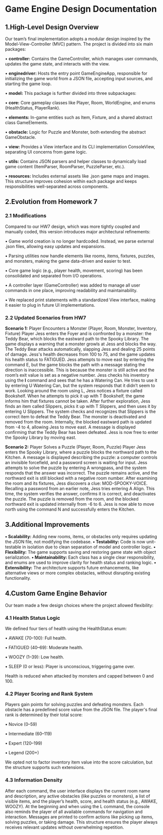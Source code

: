 # Game Engine Design Documentation

## **1.High-Level Design Overview**

Our team’s final implementation adopts a modular design inspired by the Model-View-Controller (MVC) pattern. The project is divided into six main packages:

• **controller:** Contains the GameController, which manages user commands, updates the game state, and interacts with the view. 
   
• **enginedriver:** Hosts the entry point GameEngineApp, responsible for initializing the game world from a JSON file, accepting input sources, and starting the game loop. 
   
• **model:** This package is further divided into three subpackages:
   
• **core:** Core gameplay classes like Player, Room, WorldEngine, and enums (HealthStatus, PlayerRank). 
   
• **elements:** In-game entities such as Item, Fixture, and a shared abstract class GameElements. 
   
• **obstacle:** Logic for Puzzle and Monster, both extending the abstract GameObstacle.
   
•  **view:** Provides a View interface and its CLI implementation ConsoleView, separating UI concerns from game logic.
   
•  **utils:** Contains JSON parsers and helper classes to dynamically load game content (ItemParser, RoomParser, PuzzleParser, etc.).
   
•  **resources:** Includes external assets like .json game maps and images.
   This structure improves cohesion within each package and keeps responsibilities well-separated across components.

## **2.Evolution from Homework 7**
   
### ****2.1** Modifications**

Compared to our HW7 design, which was more tightly coupled and manually coded, this version introduces major architectural refinements:
   
•	Game world creation is no longer hardcoded. Instead, we parse external .json files, allowing easy updates and expansions.
   
•	Parsing utilities now handle elements like rooms, items, fixtures, puzzles, and monsters, making the game data-driven and easier to test.
   
•	Core game logic (e.g., player health, movement, scoring) has been consolidated and separated from I/O operations.
   
•	A controller layer (GameController) was added to manage all user commands in one place, improving readability and maintainability.
   
•	We replaced print statements with a standardized View interface, making it easier to plug in future UI implementations.
   
### **2.2 Updated Scenarios from HW7**

   **Scenario 1:** Player Encounters a Monster (Player, Room, Monster, Inventory, Fixture)
   Player Jess enters the Foyer and is confronted by a monster: the Teddy Bear, which blocks the eastward path to the Spooky Library. The game displays a warning that a monster growls at Jess and blocks the way. The Teddy Bear attacks automatically, slapping Jess and dealing 25 points of damage. Jess's health decreases from 100 to 75, and the game updates his health status to FATIGUED.
   Jess attempts to move east by entering the command E, but the game blocks the path with a message stating the direction is inaccessible. This is because the monster is still active and the room’s exit value is set as a negative number.
   Jess checks his inventory using the **I** command and sees that he has a Watering Can. He tries to use it by entering U Watering Can, but the system responds that it didn’t seem to work.
   Looking around the room using L, Jess notices a fixture called Bookshelf. When he attempts to pick it up with T Bookshelf, the game informs him that fixtures cannot be taken.
   After further exploration, Jess finds an item called Slippers, picks it up with T Slippers, and then uses it by entering U Slippers. The system checks and recognizes that Slippers is the correct item to defeat the Teddy Bear. The monster is deactivated and removed from the room. Internally, the blocked eastward path is updated from -4 to 4, allowing Jess to move east. A message is displayed confirming that the Teddy Bear has been defeated. Jess is now free to enter the Spooky Library by moving east.
   
**Scenario 2:** Player Solves a Puzzle (Player, Room, Puzzle)
   Player Jess enters the Spooky Library, where a puzzle blocks the northward path to the Kitchen. A message is displayed describing the puzzle: a computer controls an invisible forcefield, and a password screen is waiting for input.
   Jess attempts to solve the puzzle by entering A wrongpass, and the system responds that the answer was incorrect. The puzzle remains active, and the northward exit is still blocked with a negative room number.
   After examining the room and its fixtures, Jess discovers a clue: MOD-SPOOKY-VOICE. Recalling a password from an earlier note, Jess tries entering A Align. This time, the system verifies the answer, confirms it is correct, and deactivates the puzzle. The puzzle is removed from the room, and the blocked northward exit is updated internally from -6 to 6.
   Jess is now able to move north using the command N and successfully enters the Kitchen.

## **3.Additional Improvements**
   **•	Scalability:** Adding new rooms, items, or obstacles only requires updating the JSON file, not modifying the codebase.
   **•	Testability:** Code is now unit-testable in isolation due to clean separation of model and controller logic.
   **•	Flexibility:** The game supports saving and restoring game state with object serialization.
   **•	Maintainability:** Each class has a single clear responsibility, and enums are used to improve clarity for health status and ranking logic.
   **•	Extensibility:** The architecture supports future enhancements, like alternative views or more complex obstacles, without disrupting existing functionality.

## **4.Custom Game Engine Behavior**
  
 Our team made a few design choices where the project allowed flexibility:
   
### **4.1 Health Status Logic**
   
We defined four tiers of health using the HealthStatus enum:
   
•	AWAKE (70–100): Full health.
   
•	FATIGUED (40–69): Moderate health.
   
•	WOOZY (1–39): Low health.
   
•	SLEEP (0 or less): Player is unconscious, triggering game over.
   
Health is reduced when attacked by monsters and capped between 0 and 100.
   
### **4.2 Player Scoring and Rank System**
   
Players gain points for solving puzzles and defeating monsters. Each obstacle has a predefined score value from the JSON file.
   The player's final rank is determined by their total score:
   
•	Novice (0–59)
   
•	Intermediate (60–119)
   
•	Expert (120–199)
   
•	Legend (200+)
   
We opted not to factor inventory item value into the score calculation, but the structure supports such extensions.
   
### **4.3 Information Density**

   After each command, the user interface displays the current room name and description, any active obstacles (like puzzles or monsters), a list of visible items, and the player’s health, score, and health status (e.g., AWAKE, WOOZY). At the beginning and when using the L command, the console also reminds the player of all available commands for navigation and interaction. Messages are printed to confirm actions like picking up items, solving puzzles, or taking damage. This structure ensures the player always receives relevant updates without overwhelming repetition.


